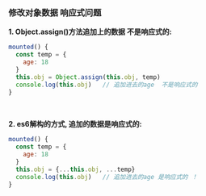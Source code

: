 ### 修改对象数据 响应式问题
**1. Object.assign()方法追加上的数据 不是响应式的:**  
```js
mounted() {
  const temp = {
    age: 18
  }
  this.obj = Object.assign(this.obj, temp)
  console.log(this.obj)   // 追加进去的age  不是响应式的
}
```

<br>

**2. es6解构的方式, 追加的数据是响应式的:**  
```js
mounted() {
  const temp = {
    age: 18
  }
  this.obj = {...this.obj, ...temp}
  console.log(this.obj)   // 追加进去的age 是响应式的 ！
}
```
